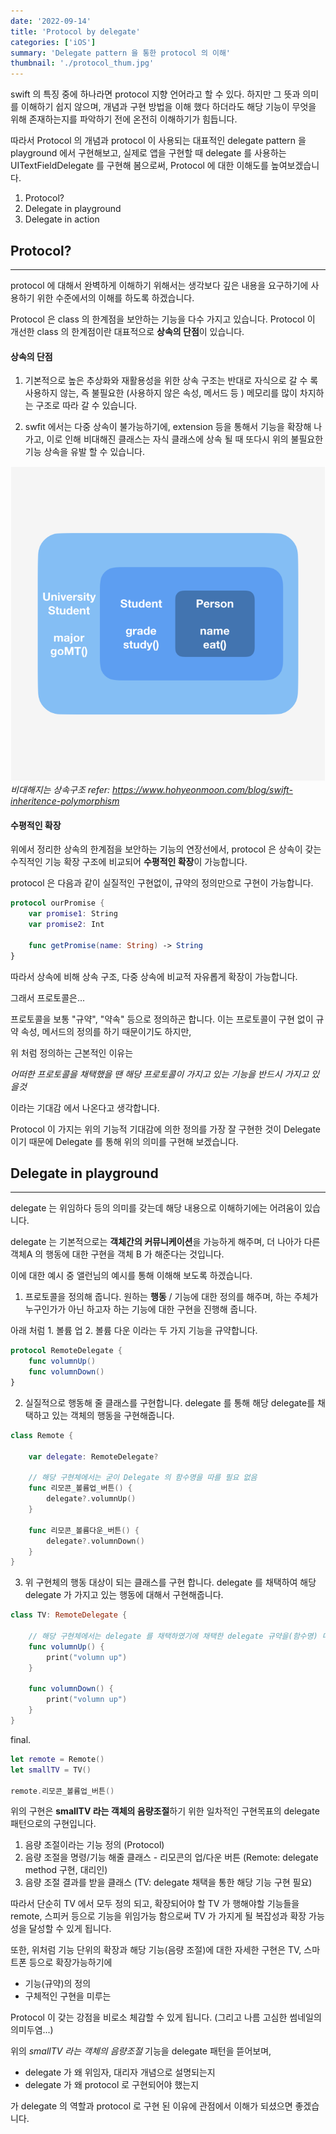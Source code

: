 ```yaml
---
date: '2022-09-14'
title: 'Protocol by delegate'
categories: ['iOS']
summary: 'Delegate pattern 을 통한 protocol 의 이해'
thumbnail: './protocol_thum.jpg'
---
```



swift 의 특징 중에 하나라면 protocol 지향 언어라고 할 수 있다. 하지만 그 뜻과 의미를 이해하기 쉽지 않으며, 개념과 구현 방법을 이해 했다 하더라도 해당 기능이 무엇을 위해 존재하는지를 파악하기 전에 온전히 이해하기가 힘듭니다.

따라서 Protocol 의 개념과 protocol 이 사용되는 대표적인 delegate pattern 을 playground 에서 구현해보고, 실제로 앱을 구현할 때 delegate 를 사용하는 UITextFieldDelegate 를 구현해 봄으로써, Protocol 에 대한 이해도를 높여보겠습니다. 

1. Protocol?
2. Delegate in playground
3. Delegate in action




## Protocol? 
---

protocol 에 대해서 완벽하게 이해하기 위해서는 생각보다 깊은 내용을 요구하기에 사용하기 위한 수준에서의 이해를 하도록 하겠습니다. 


Protocol 은 class 의 한계점을 보안하는 기능을 다수 가지고 있습니다. 
Protocol 이 개선한 class 의 한계점이란 대표적으로 **상속의 단점**이 있습니다. 

#### 상속의 단점

1. 기본적으로 높은 추상화와 재활용성을 위한 상속 구조는 반대로 자식으로 갈 수 록 사용하지 않는, 즉 불필요한 (사용하지 않은 속성, 메서드 등 ) 메모리를 많이 차지하는 구조로 따라 갈 수 있습니다. 

2. swfit 에서는 다중 상속이 불가능하기에, extension 등을 통해서 기능을 확장해 나가고, 이로 인해 비대해진 클래스는 자식 클래스에 상속 될 때 또다시 위의 불필요한 기능 상속을 유발 할 수 있습니다. 


![Imgae](./assets/protocol1.png)
*비대해지는 상속구조 refer: https://www.hohyeonmoon.com/blog/swift-inheritence-polymorphism*



#### 수평적인 확장

위에서 정리한 상속의 한계점을 보안하는 기능의 연장선에서, protocol 은 상속이 갖는 수직적인 기능 확장 구조에 비교되어 **수평적인 확장**이 가능합니다. 


protocol 은 다음과 같이 실질적인 구현없이, 규약의 정의만으로 구현이 가능합니다. 

```swift
protocol ourPromise {
	var promise1: String
	var promise2: Int

	func getPromise(name: String) -> String
}
```

따라서 상속에 비해 상속 구조, 다중 상속에 비교적 자유롭게 확장이 가능합니다. 




그래서 프로토콜은...


프로토콜을 보통 "규약", "약속" 등으로 정의하곤 합니다. 이는 프로토콜이 구현 없이 규약 속성, 메서드의 정의를 하기 때문이기도 하지만, 

위 처럼 정의하는 근본적인 이유는 

*어떠한 프로토콜을 채택했을 땐 해당 프로토콜이 가지고 있는 기능을 반드시 가지고 있을것*

이라는 기대감 에서 나온다고 생각합니다. 



Protocol 이 가지는 위의 기능적 기대감에 의한 정의를 가장 잘 구현한 것이 Delegate 이기 때문에 Delegate 를 통해 위의 의미를 구현해 보겠습니다. 



## Delegate in playground
---

delegate 는 위임하다 등의 의미를 갖는데 해당 내용으로 이해하기에는 어려움이 있습니다. 

delegate 는 기본적으로는 **객체간의 커뮤니케이션**을 가능하게 해주며, 더 나아가 다른 객체A 의 행동에 대한 구현을 객체 B 가 해준다는 것입니다. 

이에 대한 예시 중 앨런님의 예시를 통해 이해해 보도록 하겠습니다. 



1. 프로토콜을 정의해 줍니다. 
원하는 **행동** / 기능에 대한 정의를 해주며, 하는 주체가 누구인가가 아닌 하고자 하는 기능에 대한 구현을 진행해 줍니다.

아래 처럼 1. 볼륨 업 2. 볼륨 다운 이라는 두 가지 기능을 규약합니다. 

```swift
protocol RemoteDelegate {
	func volumnUp()
	func volumnDown()
}
```


2. 실질적으로 행동해 줄 클래스를 구현합니다. 
delegate 를 통해 해당 delegate를 채택하고 있는 객체의 행동을 구현해줍니다. 


```swift
class Remote {

	var delegate: RemoteDelegate?

	// 해당 구현체에서는 굳이 Delegate 의 함수명을 따를 필요 없음
	func 리모콘_볼륨업_버튼() {
		delegate?.volumnUp()
	}
	
	func 리모콘_볼륨다운_버튼() {
		delegate?.volumnDown()
	}
}
```


3. 위 구현체의 행동 대상이 되는 클래스를 구현 합니다. 
delegate 를 채택하여 해당 delegate 가 가지고 있는 행동에 대해서 구현해줍니다. 


```swift
class TV: RemoteDelegate {

	// 해당 구현체에서는 delegate 를 채택하였기에 채택한 delegate 규약을(함수명) 따라야 한다. 
	func volumnUp() {
		print("volumn up")
	}

	func volumnDown() {
		print("volumn up")
	}
}
```


final.

```swift
let remote = Remote()
let smallTV = TV()

remote.리모콘_볼륨업_버튼()
```


위의 구현은 **smallTV 라는 객체의 음량조절**하기 위한 일차적인 구현목표의 delegate 패턴으로의 구현입니다. 

1. 음량 조절이라는 기능 정의 (Protocol)
2. 음량 조절을 명령/기능 해줄 클래스 - 리모콘의 업/다운 버튼 (Remote: delegate method 구현, 대리인)
3. 음량 조절 결과를 받을 클래스 (TV: delegate 채택을 통한 해당 기능 구현 필요)

따라서 단순히 TV 에서 모두 정의 되고, 확장되어야 할 TV 가 행해야할 기능들을 remote, 스피커 등으로  기능을 위임가능 함으로써 TV 가 가지게 될 복잡성과 확장 가능성을 달성할 수 있게 됩니다. 



또한, 위처럼 기능 단위의 확장과 해당 기능(음량 조절)에 대한 자세한 구현은 TV, 스마트폰  등으로 확장가능하기에 

* 기능(규약)의 정의 
* 구체적인 구현을 미루는

Protocol 이 갖는 강점을 비로소 체감할 수 있게 됩니다. (그리고 나름 고심한 썸네일의 의미두염...)



위의 *smallTV 라는 객체의 음량조절* 기능을 delegate 패턴을 뜯어보며, 

* delegate 가 왜 위임자, 대리자 개념으로 설명되는지
* delegate 가 왜 protocol 로 구현되어야 했는지

가 delegate 의 역할과 protocol 로 구현 된 이유에 관점에서 이해가 되셨으면 좋겠습니다. 


